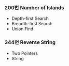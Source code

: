 ### 200번 Number of Islands

- Depth-first Search
- Breadth-first Search
- Union Find

### 344번 Reverse String

- Two Pointers
- String